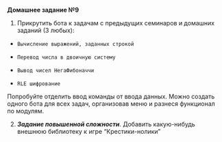  **Домашнее задание №9**

1. Прикрутить бота к задачам с предыдущих семинаров и домашних заданий (3 любых):
*     Вычисление выражений, заданных строкой
*     Перевод числа в двоичную систему
*     Вывод чисел НегаФибоначчи
*     RLE шифрование

Попробуйте отделить ввод команды от ввода данных. Можно создать одного бота для всех задач,
организовав меню и разнеся функционал по модулям.

2. **_Задание повышенной сложности_**. Добавить какую-нибудь внешнюю библиотеку к игре “Крестики-нолики”

